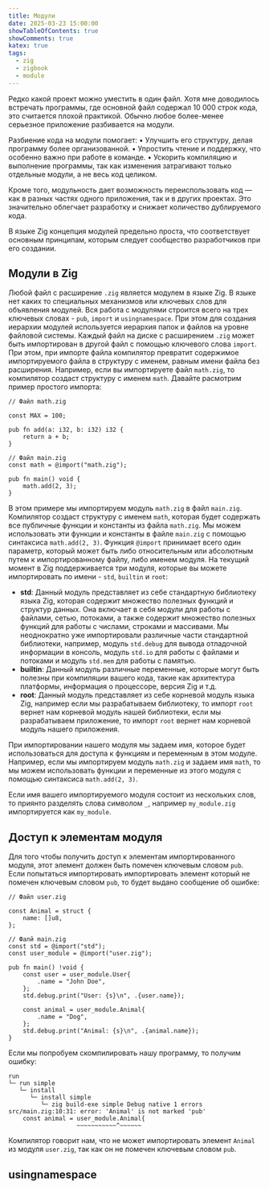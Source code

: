 ```yaml
---
title: Модули
date: 2025-03-23 15:00:00
showTableOfContents: true
showComments: true
katex: true
tags:
  - zig
  - zigbook
  - module
---
```


Редко какой проект можно уместить в один файл. Хотя мне доводилось встречать программы, где основной файл содержал 10 000 строк кода, это считается плохой практикой. Обычно любое более-менее серьезное приложение разбивается на модули.

Разбиение кода на модули помогает:
	•	Улучшить его структуру, делая программу более организованной.
	•	Упростить чтение и поддержку, что особенно важно при работе в команде.
	•	Ускорить компиляцию и выполнение программы, так как изменения затрагивают только отдельные модули, а не весь код целиком.

Кроме того, модульность дает возможность переиспользовать код — как в разных частях одного приложения, так и в других проектах. Это значительно облегчает разработку и снижает количество дублируемого кода.

В языке Zig концепция модулей предельно проста, что соответствует основным принципам, которым следует сообщество разработчиков при его создании.

## Модули в Zig
Любой файл с расширение `.zig` является модулем в языке Zig. В языке нет каких то специальных механизмов или ключевых слов для объявления модулей. Вся работа с модулями строится всего на трех ключевых словах - `pub`, `import` и `usingnamespace`. При этом для создания иерархии модулей используется иерархия папок и файлов на уровне файловой системы. Каждый файл на диске с расширением `.zig` может быть импортирован в другой файл с помощью ключевого слова `import`. При этом, при импорте файла компилятор превратит содержимое импортируемого файла в структуру с именем, равным имени файла без расширения. Например, если вы импортируете файл `math.zig`, то компилятор создаст структуру с именем `math`. Давайте расмотрим пример простого импорта:

```zig
// Файл math.zig

const MAX = 100;

pub fn add(a: i32, b: i32) i32 {
    return a + b;
}

// Файл main.zig
const math = @import("math.zig");

pub fn main() void {
    math.add(2, 3);
}
```

В этом примере мы импортируем модуль `math.zig` в файл `main.zig`. Компилятор создаст структуру с именем `math`, которая будет содержать все публичные функции и константы из файла `math.zig`. Мы можем использовать эти функции и константы в файле `main.zig` с помощью синтаксиса `math.add(2, 3)`. Функция `@import` принимает всего один параметр, который может быть либо относительным или абсолютным путем к импортированному файлу, либо именем модуля. На текущий момент в Zig поддерживается три модуля, которые вы можете импортировать по имени - `std`, `builtin` и `root`:

* **std**:
  Данный модуль представляет из себе стандартную библиотеку языка Zig, которая содержит множество полезных функций и структур данных. Она включает в себя модули для работы с файлами, сетью, потоками, а также содержит множество полезных функций для работы с числами, строками и массивами. Мы неоднократно уже импортировали различные части стандартной библиотеки, например, модуль `std.debug` для вывода отладочной информации в консоль, модуль `std.io` для работы с файлами и потоками и модуль `std.mem` для работы с памятью.
* **builtin**:
  Данный модуль различные переменные, которые могут быть полезны при компиляции вашего кода, такие как архитектура платформы, информация о процессоре, версия Zig и т.д.
* **root**:
  Данный модуль представляет из себе корневой модуль языка Zig, например если мы разрабатываем библиотеку, то импорт `root` вернет нам корневой модуль нашей библиотеки, если мы разрабатываем приложение, то импорт `root` вернет нам корневой модуль нашего приложения.

При импортировании нашего модуля мы задаем имя, которое будет использоваться для доступа к функциям и переменным в этом модуле. Например, если мы импортируем модуль `math.zig` и задаем имя `math`, то мы можем использовать функции и переменные из этого модуля с помощью синтаксиса `math.add(2, 3)`.

Если имя вашего импортируемого модуля состоит из нескольких слов, то приянто разделять слова символом `_`, например `my_module.zig` импортируется как `my_module`.

## Доступ к элементам модуля
Для того чтобы получить доступ к элементам импортированного модуля, этот элемент должен быть помечен ключевым словом `pub`. Если попытаться импортировать импортировать элемент который не помечен ключевым словом `pub`, то будет выдано сообщение об ошибке:

```zig
// Файл user.zig

const Animal = struct {
    name: []u8,
};

// Фалй main.zig
const std = @import("std");
const user_module = @import("user.zig");

pub fn main() !void {
    const user = user_module.User{
        .name = "John Doe",
    };
    std.debug.print("User: {s}\n", .{user.name});

    const animal = user_module.Animal{
        .name = "Dog",
    };
    std.debug.print("Animal: {s}\n", .{animal.name});
}
```

Если мы попробуем скомпилировать нашу программу, то получим ошибку:

```
run
└─ run simple
   └─ install
      └─ install simple
         └─ zig build-exe simple Debug native 1 errors
src/main.zig:10:31: error: 'Animal' is not marked 'pub'
    const animal = user_module.Animal{
                   ~~~~~~~~~~~^~~~~~~
```

Компилятор говорит нам, что не может импортировать элемент `Animal` из модуля `user.zig`, так как он не помечен ключевым словом `pub`.

## usingnamespace
